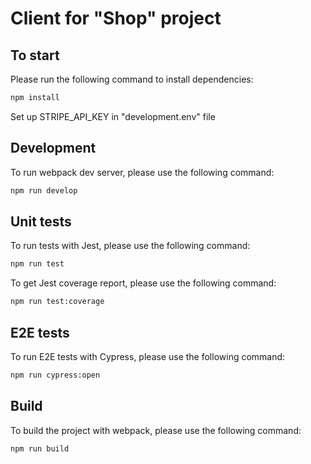 # Client for "Shop" project

## To start

Please run the following command to install dependencies:

```bash
npm install
```

Set up STRIPE_API_KEY in "development.env" file

## Development

To run webpack dev server, please use the following command:

```bash
npm run develop
```

## Unit tests

To run tests with Jest, please use the following command:

```bash
npm run test
```

To get Jest coverage report, please use the following command:

```bash
npm run test:coverage
```

## E2E tests

To run E2E tests with Cypress, please use the following command:

```bash
npm run cypress:open
```

## Build

To build the project with webpack, please use the following command:

```bash
npm run build
```
